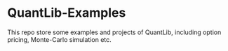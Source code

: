 QuantLib-Examples
===
This repo store some examples and projects of QuantLib, including option pricing, Monte-Carlo simulation etc.
